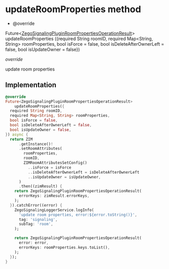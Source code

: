 


# updateRoomProperties method







- @override

Future&lt;[ZegoSignalingPluginRoomPropertiesOperationResult](../../zego_uikit_prebuilt_live_audio_room/ZegoSignalingPluginRoomPropertiesOperationResult-class.md)> updateRoomProperties
({required String roomID, required Map&lt;String, String> roomProperties, bool isForce = false, bool isDeleteAfterOwnerLeft = false, bool isUpdateOwner = false})

_<span class="feature">override</span>_



<p>update room properties</p>



## Implementation

```dart
@override
Future<ZegoSignalingPluginRoomPropertiesOperationResult>
    updateRoomProperties({
  required String roomID,
  required Map<String, String> roomProperties,
  bool isForce = false,
  bool isDeleteAfterOwnerLeft = false,
  bool isUpdateOwner = false,
}) async {
  return ZIM
      .getInstance()!
      .setRoomAttributes(
        roomProperties,
        roomID,
        ZIMRoomAttributesSetConfig()
          ..isForce = isForce
          ..isDeleteAfterOwnerLeft = isDeleteAfterOwnerLeft
          ..isUpdateOwner = isUpdateOwner,
      )
      .then((zimResult) {
    return ZegoSignalingPluginRoomPropertiesOperationResult(
      errorKeys: zimResult.errorKeys,
    );
  }).catchError((error) {
    ZegoSignalingLoggerService.logInfo(
      'update room properties, error:${error.toString()}',
      tag: 'signaling',
      subTag: 'room',
    );

    return ZegoSignalingPluginRoomPropertiesOperationResult(
      error: error,
      errorKeys: roomProperties.keys.toList(),
    );
  });
}
```







